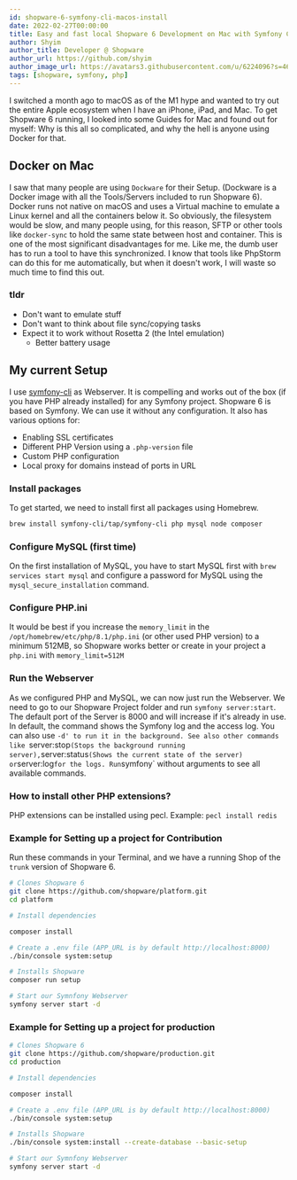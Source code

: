 ```yaml
---
id: shopware-6-symfony-cli-macos-install
date: 2022-02-27T00:00:00
title: Easy and fast local Shopware 6 Development on Mac with Symfony CLI
author: Shyim
author_title: Developer @ Shopware
author_url: https://github.com/shyim
author_image_url: https://avatars3.githubusercontent.com/u/6224096?s=460&u=18be3a2d46f07dd42fc2b6dee9b4b9b68bca28d2&v=4
tags: [shopware, symfony, php]
---
```


I switched a month ago to macOS as of the M1 hype and wanted to try out the entire Apple ecosystem when I have an iPhone, iPad, and Mac. To get Shopware 6 running, I looked into some Guides for Mac and found out for myself: Why is this all so complicated, and why the hell is anyone using Docker for that.

## Docker on Mac

I saw that many people are using `Dockware` for their Setup. (Dockware is a Docker image with all the Tools/Servers included to run Shopware 6). 
Docker runs not native on macOS and uses a Virtual machine to emulate a Linux kernel and all the containers below it. 
So obviously, the filesystem would be slow, and many people using, for this reason, SFTP or other tools like `docker-sync` to hold the same state between host and container.
This is one of the most significant disadvantages for me. Like me, the dumb user has to run a tool to have this synchronized. I know that tools like PhpStorm can do this for me automatically, but when it doesn't work, I will waste so much time to find this out.

### tldr

- Don't want to emulate stuff
- Don't want to think about file sync/copying tasks
- Expect it to work without Rosetta 2 (the Intel emulation)
    - Better battery usage

## My current Setup

I use [symfony-cli](https://symfony.com/doc/current/setup/symfony_server.html) as Webserver. It is compelling and works out of the box (if you have PHP already installed) for any Symfony project. Shopware 6 is based on Symfony. We can use it without any configuration. It also has various options for:

- Enabling SSL certificates
- Different PHP Version using a `.php-version` file
- Custom PHP configuration
- Local proxy for domains instead of ports in URL

### Install packages

To get started, we need to install first all packages using Homebrew.

```bash
brew install symfony-cli/tap/symfony-cli php mysql node composer
```

### Configure MySQL (first time)

On the first installation of MySQL, you have to start MySQL first with `brew services start mysql` and configure a password for MySQL using the `mysql_secure_installation` command.

### Configure PHP.ini

It would be best if you increase the `memory_limit` in the `/opt/homebrew/etc/php/8.1/php.ini` (or other used PHP version) to a minimum 512MB, so Shopware works better or create in your project a `php.ini` with `memory_limit=512M`

### Run the Webserver

As we configured PHP and MySQL, we can now just run the Webserver. We need to go to our Shopware Project folder and run `symfony server:start`. The default port of the Server is 8000 and will increase if it's already in use. In default, the command shows the Symfony log and the access log. You can also use `-d' to run it in the background. See also other commands like `server:stop` (Stops the background running server), `server:status` (Shows the current state of the server) or `server:log` for the logs. Run `symfony` without arguments to see all available commands.

### How to install other PHP extensions?

PHP extensions can be installed using pecl. Example: `pecl install redis`

### Example for Setting up a project for Contribution

Run these commands in your Terminal, and we have a running Shop of the `trunk` version of Shopware 6.

```bash
# Clones Shopware 6
git clone https://github.com/shopware/platform.git
cd platform

# Install dependencies

composer install

# Create a .env file (APP_URL is by default http://localhost:8000)
./bin/console system:setup

# Installs Shopware
composer run setup

# Start our Symnfony Webserver
symfony server start -d
```

### Example for Setting up a project for production

```bash
# Clones Shopware 6
git clone https://github.com/shopware/production.git
cd production

# Install dependencies

composer install

# Create a .env file (APP_URL is by default http://localhost:8000)
./bin/console system:setup

# Installs Shopware
./bin/console system:install --create-database --basic-setup

# Start our Symnfony Webserver
symfony server start -d
```
